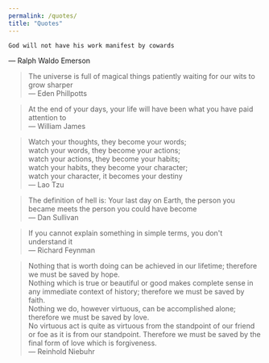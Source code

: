 ```yaml
---
permalink: /quotes/
title: "Quotes"
---
```


    God will not have his work manifest by cowards  
— Ralph Waldo Emerson

> The universe is full of magical things patiently waiting for our wits to grow sharper  
— Eden Phillpotts

> At the end of your days, your life will have been what you have paid attention to  
— William James

> Watch your thoughts, they become your words;  
watch your words, they become your actions;  
watch your actions, they become your habits;  
watch your habits, they become your character;  
watch your character, it becomes your destiny  
— Lao Tzu

> The definition of hell is: Your last day on Earth, the person you became meets the person you could have become  
— Dan Sullivan

> If you cannot explain something in simple terms, you don't understand it  
— Richard Feynman

> Nothing that is worth doing can be achieved in our lifetime; therefore we must be saved by hope.  
Nothing which is true or beautiful or good makes complete sense in any immediate context of history; therefore we must be saved by faith.  
Nothing we do, however virtuous, can be accomplished alone; therefore we must be saved by love.  
No virtuous act is quite as virtuous from the standpoint of our friend or foe as it is from our standpoint. Therefore we must be saved by the final form of love which is forgiveness.  
— Reinhold Niebuhr